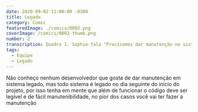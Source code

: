 ```yaml
---
date: 2020-09-02 11:00:00 -0300
title: Legado
category: Comic
featuredImage: ./comics/0002.png
coverImage: /comics/0002-thumb.png
number: 2
transcription: Quadro 1. Sophie fala "Precisamos dar manutenção no sistema Artemis, não gosto de voltar para os legados". Quadro 2. Msone fala "Legado? Fizemos ele mês passado". Quadro 3. Sophie fala "Ele já era legado no mês passado".
tags:
  - Equipe
  - Legado
---
```


Não conheço nenhum desenvolvedor que gosta de dar manutenção em sistema legado, mas todo sistema é legado no dia seguinte do início do projeto, por isso tenha em mente que além de funcionar o código deve ser legível e de fácil manutenibilidade, no pior dos casos você vai ter fazer a manutenção
